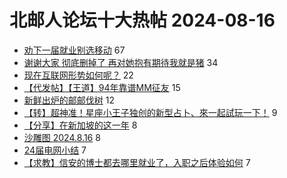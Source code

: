 # 北邮人论坛十大热帖 2024-08-16

- [劝下一届就业别选移动](https://bbs.byr.cn/article/Talking/6424193) 67
- [谢谢大家 彻底删掉了 再对她抱有期待我就是猪](https://bbs.byr.cn/article/Feeling/3208745) 34
- [现在互联网形势如何呢？](https://bbs.byr.cn/article/WorkLife/1218653) 22
- [【代发帖】【王道】94年靠谱MM征友](https://bbs.byr.cn/article/Friends/2055373) 15
- [新鲜出炉的邮邮伐树](https://bbs.byr.cn/article/Picture/3366976) 12
- [【转】超神准！星座小王子独创的新型占卜、來一起試玩一下！](https://bbs.byr.cn/article/Constellations/326533) 9
- [【分享】在新加坡的这一年](https://bbs.byr.cn/article/GoAbroad/384863) 8
- [沙雕图 2024.8.16](https://bbs.byr.cn/article/Joke/731974) 8
- [24届电网小结](https://bbs.byr.cn/article/Job/2214141) 7
- [【求教】信安的博士都去哪里就业了，入职之后体验如何](https://bbs.byr.cn/article/Security/45811) 7


